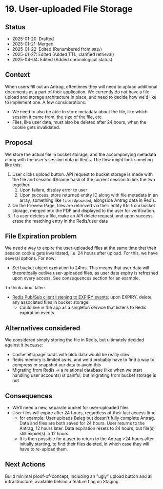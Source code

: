 # 19. User-uploaded File Storage

## Status

- 2025-01-20: Drafted
- 2025-01-21: Merged
- 2025-01-22: Edited (Renumbered from `0015`)
- 2025-01-27: Edited (Added TTL, clarified retrieval)
- 2025-04-04: Edited (Added chronological status)

## Context

When users fill out an Antrag, oftentimes they will need to upload additional documents as a part of their application. We currently do not have a file upload and storage architecture in place, and need to decide how we'd like to implement one. A few considerations:

- We need to also be able to store metadata about the file, like which session it came from, the size of the file, etc.
- Files, like user data, must also be deleted after 24 hours, when the cookie gets invalidated.

## Proposal

We store the actual file in bucket storage, and the accompanying metadata along with the user's session data in Redis. The flow might look someting like this:

1. User clicks upload button. API request to bucket storage is made with the file and session ID/some hash of the current session to link the two together.
   1. Upon failure, display error to user
   2. Upon success, store returned entity ID along with file metadata in an array, something like `filesUploaded`, alongside Antrag data in Redis.
2. On the Preview Page, files are retrieved via their entity IDs from bucket storage, merged into the PDF and displayed to the user for verification.
3. If a user deletes a file, make an API delete request, and upon success, erase the matching entry in the Redis/user data

## File Expiration problem

We need a way to expire the user-uploaded files at the same time that their session cookie gets invalidated, i.e. 24 hours after upload. For this, we have several options. For now:

- Set bucket object expiration to 24hrs. This means that user data will theoretically outlive user-uploaded files, as user data expiry is refreshed upon every access. See consequences section for an example.

To think about later:

- [Redis Pub/Sub client listening to EXPIRY events](https://redis.io/docs/latest/develop/use/keyspace-notifications/#timing-of-expired-events); upon EXPIRY, delete any associated files in bucket storage
  - Could live in the app as a singleton service that listens to Redis expiration events

## Alternatives considered

We considered simply storing the file in Redis, but ultimately decided against it because:

- Cache hits/page loads with blob data would be really slow
- Redis memory is limited as-is, and we'd probably have to find a way to compress or snapshot our data to avoid this
- Migrating from Redis -> a relational database (like when we start handling user accounts) is painful, but migrating from bucket storage is not

## Consequences

- We'll need a new, separate bucket for user-uploaded files
- User files will expire after 24 hours, regardless of their last access time
  - for example: User uploads Beleg but doesn't fully complete Antrag. Data and files are both saved for 24 hours. User returns to the Antrag, 12 hours later. Data expiration resets to 24 hours, but file(s) still expire(s) in 12 hours.
  - It is then possible for a user to return to the Antrag >24 hours after initially starting, to find their files deleted, in which case they will have to re-upload them.

## Next Actions

Build minimal proof-of-concept, including an "ugly" upload button and all infrastructure, available behind a feature flag on Staging.
